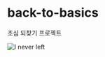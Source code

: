 # back-to-basics
초심 되찾기 프로젝트

![I never left](https://user-images.githubusercontent.com/88357373/229363636-2b7e82eb-4457-419d-9741-5122bfab99e6.jpeg)
